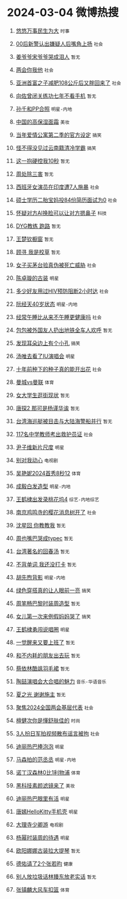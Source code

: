 # 2024-03-04 微博热搜 
1. [悠悠万事民生为大](https://m.weibo.cn/search?containerid=100103type%3D1%26t%3D10%26q%3D%23%E6%82%A0%E6%82%A0%E4%B8%87%E4%BA%8B%E6%B0%91%E7%94%9F%E4%B8%BA%E5%A4%A7%23&stream_entry_id=51&isnewpage=1&extparam=seat%3D1%26pos%3D0%26cate%3D10103%26stream_entry_id%3D51%26dgr%3D0%26q%3D%2523%25E6%2582%25A0%25E6%2582%25A0%25E4%25B8%2587%25E4%25BA%258B%25E6%25B0%2591%25E7%2594%259F%25E4%25B8%25BA%25E5%25A4%25A7%2523%26c_type%3D51%26filter_type%3Drealtimehot%26display_time%3D1709493235%26pre_seqid%3D1709493235882929812136) `时事` 

2. [00后新警认出嫌疑人后嘴角上扬](https://m.weibo.cn/search?containerid=100103type%3D1%26t%3D10%26q%3D%2300%E5%90%8E%E6%96%B0%E8%AD%A6%E8%AE%A4%E5%87%BA%E5%AB%8C%E7%96%91%E4%BA%BA%E5%90%8E%E5%98%B4%E8%A7%92%E4%B8%8A%E6%89%AC%23&stream_entry_id=31&isnewpage=1&extparam=seat%3D1%26flag%3D32768%26band_rank%3D1%26q%3D%252300%25E5%2590%258E%25E6%2596%25B0%25E8%25AD%25A6%25E8%25AE%25A4%25E5%2587%25BA%25E5%25AB%258C%25E7%2596%2591%25E4%25BA%25BA%25E5%2590%258E%25E5%2598%25B4%25E8%25A7%2592%25E4%25B8%258A%25E6%2589%25AC%2523%26c_type%3D31%26cate%3D5001%26stream_entry_id%3D31%26dgr%3D0%26pos%3D0%26lcate%3D5001%26filter_type%3Drealtimehot%26realpos%3D1%26display_time%3D1709493235%26pre_seqid%3D1709493235882929812136) `社会` 

3. [姜爷爷宋爷爷哭成泪人](https://m.weibo.cn/search?containerid=100103type%3D1%26t%3D10%26q%3D%23%E5%A7%9C%E7%88%B7%E7%88%B7%E5%AE%8B%E7%88%B7%E7%88%B7%E5%93%AD%E6%88%90%E6%B3%AA%E4%BA%BA%23&stream_entry_id=31&isnewpage=1&extparam=seat%3D1%26flag%3D2%26band_rank%3D2%26q%3D%2523%25E5%25A7%259C%25E7%2588%25B7%25E7%2588%25B7%25E5%25AE%258B%25E7%2588%25B7%25E7%2588%25B7%25E5%2593%25AD%25E6%2588%2590%25E6%25B3%25AA%25E4%25BA%25BA%2523%26c_type%3D31%26cate%3D5001%26stream_entry_id%3D31%26dgr%3D0%26pos%3D1%26lcate%3D5001%26filter_type%3Drealtimehot%26realpos%3D2%26display_time%3D1709493235%26pre_seqid%3D1709493235882929812136) `暂无` 

4. [两会你我他](https://m.weibo.cn/search?containerid=100103type%3D1%26t%3D10%26q%3D%23%E4%B8%A4%E4%BC%9A%E4%BD%A0%E6%88%91%E4%BB%96%23&stream_entry_id=31&isnewpage=1&extparam=seat%3D1%26flag%3D0%26band_rank%3D3%26q%3D%2523%25E4%25B8%25A4%25E4%25BC%259A%25E4%25BD%25A0%25E6%2588%2591%25E4%25BB%2596%2523%26c_type%3D31%26cate%3D5001%26stream_entry_id%3D31%26dgr%3D0%26pos%3D2%26lcate%3D5001%26filter_type%3Drealtimehot%26realpos%3D3%26display_time%3D1709493235%26pre_seqid%3D1709493235882929812136) `社会` 

5. [亚洲首富之子减肥108公斤后又胖回来了](https://m.weibo.cn/search?containerid=100103type%3D1%26t%3D10%26q%3D%23%E4%BA%9A%E6%B4%B2%E9%A6%96%E5%AF%8C%E4%B9%8B%E5%AD%90%E5%87%8F%E8%82%A5108%E5%85%AC%E6%96%A4%E5%90%8E%E5%8F%88%E8%83%96%E5%9B%9E%E6%9D%A5%E4%BA%86%23&stream_entry_id=31&isnewpage=1&extparam=seat%3D1%26flag%3D2%26band_rank%3D4%26q%3D%2523%25E4%25BA%259A%25E6%25B4%25B2%25E9%25A6%2596%25E5%25AF%258C%25E4%25B9%258B%25E5%25AD%2590%25E5%2587%258F%25E8%2582%25A5108%25E5%2585%25AC%25E6%2596%25A4%25E5%2590%258E%25E5%258F%2588%25E8%2583%2596%25E5%259B%259E%25E6%259D%25A5%25E4%25BA%2586%2523%26c_type%3D31%26cate%3D5001%26stream_entry_id%3D31%26dgr%3D0%26pos%3D3%26lcate%3D5001%26filter_type%3Drealtimehot%26realpos%3D4%26display_time%3D1709493235%26pre_seqid%3D1709493235882929812136) `社会` 

6. [向佐曾闭关练功七年不看手机](https://m.weibo.cn/search?containerid=100103type%3D1%26t%3D10%26q%3D%E5%90%91%E4%BD%90%E6%9B%BE%E9%97%AD%E5%85%B3%E7%BB%83%E5%8A%9F%E4%B8%83%E5%B9%B4%E4%B8%8D%E7%9C%8B%E6%89%8B%E6%9C%BA&stream_entry_id=31&isnewpage=1&extparam=seat%3D1%26flag%3D2%26band_rank%3D5%26q%3D%25E5%2590%2591%25E4%25BD%2590%25E6%259B%25BE%25E9%2597%25AD%25E5%2585%25B3%25E7%25BB%2583%25E5%258A%259F%25E4%25B8%2583%25E5%25B9%25B4%25E4%25B8%258D%25E7%259C%258B%25E6%2589%258B%25E6%259C%25BA%26c_type%3D31%26cate%3D5001%26stream_entry_id%3D31%26dgr%3D0%26pos%3D4%26lcate%3D5001%26filter_type%3Drealtimehot%26realpos%3D5%26display_time%3D1709493235%26pre_seqid%3D1709493235882929812136) `暂无` 

7. [孙千和PP合照](https://m.weibo.cn/search?containerid=100103type%3D1%26t%3D10%26q%3D%23%E5%AD%99%E5%8D%83%E5%92%8CPP%E5%90%88%E7%85%A7%23&stream_entry_id=31&isnewpage=1&extparam=seat%3D1%26flag%3D2%26band_rank%3D6%26q%3D%2523%25E5%25AD%2599%25E5%258D%2583%25E5%2592%258CPP%25E5%2590%2588%25E7%2585%25A7%2523%26c_type%3D31%26cate%3D5001%26stream_entry_id%3D31%26dgr%3D0%26pos%3D5%26lcate%3D5001%26filter_type%3Drealtimehot%26realpos%3D6%26display_time%3D1709493235%26pre_seqid%3D1709493235882929812136) `明星-内地` 

8. [中国的高保湿面霜](https://m.weibo.cn/search?containerid=100103type%3D1%26t%3D10%26q%3D%23%E4%B8%AD%E5%9B%BD%E7%9A%84%E9%AB%98%E4%BF%9D%E6%B9%BF%E9%9D%A2%E9%9C%9C%23&stream_entry_id=31&isnewpage=1&extparam=seat%3D1%26pos%3D6%26band_rank%3D7%26q%3D%2523%25E4%25B8%25AD%25E5%259B%25BD%25E7%259A%2584%25E9%25AB%2598%25E4%25BF%259D%25E6%25B9%25BF%25E9%259D%25A2%25E9%259C%259C%2523%26c_type%3D31%26dgr%3D0%26adid%3D225686%26cate%3D5001%26stream_entry_id%3D31%26topic_ad%3D1%26lcate%3D5001%26filter_type%3Drealtimehot%26is_ad_pos%3D1%26display_time%3D1709493235%26pre_seqid%3D1709493235882929812136) `美妆` 

9. [当年爱情公寓第二季的官方设定](https://m.weibo.cn/search?containerid=100103type%3D1%26t%3D10%26q%3D%23%E5%BD%93%E5%B9%B4%E7%88%B1%E6%83%85%E5%85%AC%E5%AF%93%E7%AC%AC%E4%BA%8C%E5%AD%A3%E7%9A%84%E5%AE%98%E6%96%B9%E8%AE%BE%E5%AE%9A%23&stream_entry_id=31&isnewpage=1&extparam=seat%3D1%26flag%3D2%26band_rank%3D7%26q%3D%2523%25E5%25BD%2593%25E5%25B9%25B4%25E7%2588%25B1%25E6%2583%2585%25E5%2585%25AC%25E5%25AF%2593%25E7%25AC%25AC%25E4%25BA%258C%25E5%25AD%25A3%25E7%259A%2584%25E5%25AE%2598%25E6%2596%25B9%25E8%25AE%25BE%25E5%25AE%259A%2523%26c_type%3D31%26cate%3D5001%26stream_entry_id%3D31%26dgr%3D0%26pos%3D7%26lcate%3D5001%26filter_type%3Drealtimehot%26realpos%3D7%26display_time%3D1709493235%26pre_seqid%3D1709493235882929812136) `搞笑` 

10. [怪不得没见过云南籍清冷学霸](https://m.weibo.cn/search?containerid=100103type%3D1%26t%3D10%26q%3D%23%E6%80%AA%E4%B8%8D%E5%BE%97%E6%B2%A1%E8%A7%81%E8%BF%87%E4%BA%91%E5%8D%97%E7%B1%8D%E6%B8%85%E5%86%B7%E5%AD%A6%E9%9C%B8%23&stream_entry_id=31&isnewpage=1&extparam=seat%3D1%26flag%3D2%26band_rank%3D8%26q%3D%2523%25E6%2580%25AA%25E4%25B8%258D%25E5%25BE%2597%25E6%25B2%25A1%25E8%25A7%2581%25E8%25BF%2587%25E4%25BA%2591%25E5%258D%2597%25E7%25B1%258D%25E6%25B8%2585%25E5%2586%25B7%25E5%25AD%25A6%25E9%259C%25B8%2523%26c_type%3D31%26cate%3D5001%26stream_entry_id%3D31%26dgr%3D0%26pos%3D8%26lcate%3D5001%26filter_type%3Drealtimehot%26realpos%3D8%26display_time%3D1709493235%26pre_seqid%3D1709493235882929812136) `搞笑` 

11. [这一抱硬控我10秒](https://m.weibo.cn/search?containerid=100103type%3D1%26t%3D10%26q%3D%E8%BF%99%E4%B8%80%E6%8A%B1%E7%A1%AC%E6%8E%A7%E6%88%9110%E7%A7%92&stream_entry_id=31&isnewpage=1&extparam=seat%3D1%26flag%3D2%26band_rank%3D9%26q%3D%25E8%25BF%2599%25E4%25B8%2580%25E6%258A%25B1%25E7%25A1%25AC%25E6%258E%25A7%25E6%2588%259110%25E7%25A7%2592%26c_type%3D31%26cate%3D5001%26stream_entry_id%3D31%26dgr%3D0%26pos%3D9%26lcate%3D5001%26filter_type%3Drealtimehot%26realpos%3D9%26display_time%3D1709493235%26pre_seqid%3D1709493235882929812136) `暂无` 

12. [周处除三害](https://m.weibo.cn/search?containerid=100103type%3D1%26t%3D10%26q%3D%E5%91%A8%E5%A4%84%E9%99%A4%E4%B8%89%E5%AE%B3&stream_entry_id=31&isnewpage=1&extparam=seat%3D1%26flag%3D16%26band_rank%3D10%26q%3D%25E5%2591%25A8%25E5%25A4%2584%25E9%2599%25A4%25E4%25B8%2589%25E5%25AE%25B3%26c_type%3D31%26cate%3D5001%26stream_entry_id%3D31%26dgr%3D0%26pos%3D10%26lcate%3D5001%26filter_type%3Drealtimehot%26realpos%3D10%26display_time%3D1709493235%26pre_seqid%3D1709493235882929812136) `暂无` 

13. [西班牙女演员在印度遭7人施暴](https://m.weibo.cn/search?containerid=100103type%3D1%26t%3D10%26q%3D%23%E8%A5%BF%E7%8F%AD%E7%89%99%E5%A5%B3%E6%BC%94%E5%91%98%E5%9C%A8%E5%8D%B0%E5%BA%A6%E9%81%AD7%E4%BA%BA%E6%96%BD%E6%9A%B4%23&stream_entry_id=31&isnewpage=1&extparam=seat%3D1%26flag%3D2%26band_rank%3D11%26q%3D%2523%25E8%25A5%25BF%25E7%258F%25AD%25E7%2589%2599%25E5%25A5%25B3%25E6%25BC%2594%25E5%2591%2598%25E5%259C%25A8%25E5%258D%25B0%25E5%25BA%25A6%25E9%2581%25AD7%25E4%25BA%25BA%25E6%2596%25BD%25E6%259A%25B4%2523%26c_type%3D31%26cate%3D5001%26stream_entry_id%3D31%26dgr%3D0%26pos%3D11%26lcate%3D5001%26filter_type%3Drealtimehot%26realpos%3D11%26display_time%3D1709493235%26pre_seqid%3D1709493235882929812136) `社会` 

14. [硕士学历二胎宝妈投84份简历面试为0](https://m.weibo.cn/search?containerid=100103type%3D1%26t%3D10%26q%3D%23%E7%A1%95%E5%A3%AB%E5%AD%A6%E5%8E%86%E4%BA%8C%E8%83%8E%E5%AE%9D%E5%A6%88%E6%8A%9584%E4%BB%BD%E7%AE%80%E5%8E%86%E9%9D%A2%E8%AF%95%E4%B8%BA0%23&stream_entry_id=31&isnewpage=1&extparam=seat%3D1%26flag%3D2%26band_rank%3D12%26q%3D%2523%25E7%25A1%2595%25E5%25A3%25AB%25E5%25AD%25A6%25E5%258E%2586%25E4%25BA%258C%25E8%2583%258E%25E5%25AE%259D%25E5%25A6%2588%25E6%258A%259584%25E4%25BB%25BD%25E7%25AE%2580%25E5%258E%2586%25E9%259D%25A2%25E8%25AF%2595%25E4%25B8%25BA0%2523%26c_type%3D31%26cate%3D5001%26stream_entry_id%3D31%26dgr%3D0%26pos%3D12%26lcate%3D5001%26filter_type%3Drealtimehot%26realpos%3D12%26display_time%3D1709493235%26pre_seqid%3D1709493235882929812136) `社会` 

15. [怀疑对方AI换脸可以让对方摁鼻子](https://m.weibo.cn/search?containerid=100103type%3D1%26t%3D10%26q%3D%23%E6%80%80%E7%96%91%E5%AF%B9%E6%96%B9AI%E6%8D%A2%E8%84%B8%E5%8F%AF%E4%BB%A5%E8%AE%A9%E5%AF%B9%E6%96%B9%E6%91%81%E9%BC%BB%E5%AD%90%23&stream_entry_id=31&isnewpage=1&extparam=seat%3D1%26flag%3D2%26band_rank%3D13%26q%3D%2523%25E6%2580%2580%25E7%2596%2591%25E5%25AF%25B9%25E6%2596%25B9AI%25E6%258D%25A2%25E8%2584%25B8%25E5%258F%25AF%25E4%25BB%25A5%25E8%25AE%25A9%25E5%25AF%25B9%25E6%2596%25B9%25E6%2591%2581%25E9%25BC%25BB%25E5%25AD%2590%2523%26c_type%3D31%26cate%3D5001%26stream_entry_id%3D31%26dgr%3D0%26pos%3D13%26lcate%3D5001%26filter_type%3Drealtimehot%26realpos%3D13%26display_time%3D1709493235%26pre_seqid%3D1709493235882929812136) `科技` 

16. [DYG教练 跑路](https://m.weibo.cn/search?containerid=100103type%3D1%26t%3D10%26q%3DDYG%E6%95%99%E7%BB%83+%E8%B7%91%E8%B7%AF&stream_entry_id=31&isnewpage=1&extparam=seat%3D1%26flag%3D0%26band_rank%3D14%26q%3DDYG%25E6%2595%2599%25E7%25BB%2583%2520%25E8%25B7%2591%25E8%25B7%25AF%26c_type%3D31%26cate%3D5001%26stream_entry_id%3D31%26dgr%3D0%26pos%3D14%26lcate%3D5001%26filter_type%3Drealtimehot%26realpos%3D14%26display_time%3D1709493235%26pre_seqid%3D1709493235882929812136) `暂无` 

17. [王楚钦橱窗](https://m.weibo.cn/search?containerid=100103type%3D1%26t%3D10%26q%3D%E7%8E%8B%E6%A5%9A%E9%92%A6%E6%A9%B1%E7%AA%97&stream_entry_id=31&isnewpage=1&extparam=seat%3D1%26flag%3D0%26band_rank%3D15%26q%3D%25E7%258E%258B%25E6%25A5%259A%25E9%2592%25A6%25E6%25A9%25B1%25E7%25AA%2597%26c_type%3D31%26cate%3D5001%26stream_entry_id%3D31%26dgr%3D0%26pos%3D15%26lcate%3D5001%26filter_type%3Drealtimehot%26realpos%3D15%26display_time%3D1709493235%26pre_seqid%3D1709493235882929812136) `暂无` 

18. [顾寻 我是校草](https://m.weibo.cn/search?containerid=100103type%3D1%26t%3D10%26q%3D%E9%A1%BE%E5%AF%BB+%E6%88%91%E6%98%AF%E6%A0%A1%E8%8D%89&stream_entry_id=31&isnewpage=1&extparam=seat%3D1%26flag%3D2%26band_rank%3D16%26q%3D%25E9%25A1%25BE%25E5%25AF%25BB%2520%25E6%2588%2591%25E6%2598%25AF%25E6%25A0%25A1%25E8%258D%2589%26c_type%3D31%26cate%3D5001%26stream_entry_id%3D31%26dgr%3D0%26pos%3D16%26lcate%3D5001%26filter_type%3Drealtimehot%26realpos%3D16%26display_time%3D1709493235%26pre_seqid%3D1709493235882929812136) `暂无` 

19. [女子买茅台验真伪被死亡威胁](https://m.weibo.cn/search?containerid=100103type%3D1%26t%3D10%26q%3D%23%E5%A5%B3%E5%AD%90%E4%B9%B0%E8%8C%85%E5%8F%B0%E9%AA%8C%E7%9C%9F%E4%BC%AA%E8%A2%AB%E6%AD%BB%E4%BA%A1%E5%A8%81%E8%83%81%23&stream_entry_id=31&isnewpage=1&extparam=seat%3D1%26flag%3D0%26band_rank%3D17%26q%3D%2523%25E5%25A5%25B3%25E5%25AD%2590%25E4%25B9%25B0%25E8%258C%2585%25E5%258F%25B0%25E9%25AA%258C%25E7%259C%259F%25E4%25BC%25AA%25E8%25A2%25AB%25E6%25AD%25BB%25E4%25BA%25A1%25E5%25A8%2581%25E8%2583%2581%2523%26c_type%3D31%26cate%3D5001%26stream_entry_id%3D31%26dgr%3D0%26pos%3D17%26lcate%3D5001%26filter_type%3Drealtimehot%26realpos%3D17%26display_time%3D1709493235%26pre_seqid%3D1709493235882929812136) `社会` 

20. [陈卓璇的古装](https://m.weibo.cn/search?containerid=100103type%3D1%26t%3D10%26q%3D%23%E9%99%88%E5%8D%93%E7%92%87%E7%9A%84%E5%8F%A4%E8%A3%85%23&stream_entry_id=31&isnewpage=1&extparam=seat%3D1%26flag%3D1%26band_rank%3D18%26q%3D%2523%25E9%2599%2588%25E5%258D%2593%25E7%2592%2587%25E7%259A%2584%25E5%258F%25A4%25E8%25A3%2585%2523%26c_type%3D31%26cate%3D5001%26stream_entry_id%3D31%26dgr%3D0%26pos%3D18%26lcate%3D5001%26filter_type%3Drealtimehot%26realpos%3D18%26display_time%3D1709493235%26pre_seqid%3D1709493235882929812136) `明星` 

21. [多少好友用过HIV预防阻断2小时达](https://m.weibo.cn/search?containerid=100103type%3D1%26t%3D10%26q%3D%23%E5%A4%9A%E5%B0%91%E5%A5%BD%E5%8F%8B%E7%94%A8%E8%BF%87HIV%E9%A2%84%E9%98%B2%E9%98%BB%E6%96%AD2%E5%B0%8F%E6%97%B6%E8%BE%BE%23&stream_entry_id=31&isnewpage=1&extparam=seat%3D1%26flag%3D0%26band_rank%3D19%26q%3D%2523%25E5%25A4%259A%25E5%25B0%2591%25E5%25A5%25BD%25E5%258F%258B%25E7%2594%25A8%25E8%25BF%2587HIV%25E9%25A2%2584%25E9%2598%25B2%25E9%2598%25BB%25E6%2596%25AD2%25E5%25B0%258F%25E6%2597%25B6%25E8%25BE%25BE%2523%26c_type%3D31%26cate%3D5001%26stream_entry_id%3D31%26dgr%3D0%26pos%3D19%26lcate%3D5001%26filter_type%3Drealtimehot%26realpos%3D19%26display_time%3D1709493235%26pre_seqid%3D1709493235882929812136) `社会` 

22. [阮经天40岁状态](https://m.weibo.cn/search?containerid=100103type%3D1%26t%3D10%26q%3D%23%E9%98%AE%E7%BB%8F%E5%A4%A940%E5%B2%81%E7%8A%B6%E6%80%81%23&stream_entry_id=31&isnewpage=1&extparam=seat%3D1%26flag%3D0%26band_rank%3D20%26q%3D%2523%25E9%2598%25AE%25E7%25BB%258F%25E5%25A4%25A940%25E5%25B2%2581%25E7%258A%25B6%25E6%2580%2581%2523%26c_type%3D31%26cate%3D5001%26stream_entry_id%3D31%26dgr%3D0%26pos%3D20%26lcate%3D5001%26filter_type%3Drealtimehot%26realpos%3D20%26display_time%3D1709493235%26pre_seqid%3D1709493235882929812136) `明星-内地` 

23. [经常午睡比从来不午睡更健康吗](https://m.weibo.cn/search?containerid=100103type%3D1%26t%3D10%26q%3D%23%E7%BB%8F%E5%B8%B8%E5%8D%88%E7%9D%A1%E6%AF%94%E4%BB%8E%E6%9D%A5%E4%B8%8D%E5%8D%88%E7%9D%A1%E6%9B%B4%E5%81%A5%E5%BA%B7%E5%90%97%23&stream_entry_id=31&isnewpage=1&extparam=seat%3D1%26flag%3D0%26band_rank%3D21%26q%3D%2523%25E7%25BB%258F%25E5%25B8%25B8%25E5%258D%2588%25E7%259D%25A1%25E6%25AF%2594%25E4%25BB%258E%25E6%259D%25A5%25E4%25B8%258D%25E5%258D%2588%25E7%259D%25A1%25E6%259B%25B4%25E5%2581%25A5%25E5%25BA%25B7%25E5%2590%2597%2523%26c_type%3D31%26cate%3D5001%26stream_entry_id%3D31%26dgr%3D0%26pos%3D21%26lcate%3D5001%26filter_type%3Drealtimehot%26realpos%3D21%26display_time%3D1709493235%26pre_seqid%3D1709493235882929812136) `社会` 

24. [包包被外国友人扔出地铁全车人欢呼](https://m.weibo.cn/search?containerid=100103type%3D1%26t%3D10%26q%3D%E5%8C%85%E5%8C%85%E8%A2%AB%E5%A4%96%E5%9B%BD%E5%8F%8B%E4%BA%BA%E6%89%94%E5%87%BA%E5%9C%B0%E9%93%81%E5%85%A8%E8%BD%A6%E4%BA%BA%E6%AC%A2%E5%91%BC&stream_entry_id=31&isnewpage=1&extparam=seat%3D1%26flag%3D0%26band_rank%3D22%26q%3D%25E5%258C%2585%25E5%258C%2585%25E8%25A2%25AB%25E5%25A4%2596%25E5%259B%25BD%25E5%258F%258B%25E4%25BA%25BA%25E6%2589%2594%25E5%2587%25BA%25E5%259C%25B0%25E9%2593%2581%25E5%2585%25A8%25E8%25BD%25A6%25E4%25BA%25BA%25E6%25AC%25A2%25E5%2591%25BC%26c_type%3D31%26cate%3D5001%26stream_entry_id%3D31%26dgr%3D0%26pos%3D22%26lcate%3D5001%26filter_type%3Drealtimehot%26realpos%3D22%26display_time%3D1709493235%26pre_seqid%3D1709493235882929812136) `暂无` 

25. [发现耳朵边上有个小孔](https://m.weibo.cn/search?containerid=100103type%3D1%26t%3D10%26q%3D%23%E5%8F%91%E7%8E%B0%E8%80%B3%E6%9C%B5%E8%BE%B9%E4%B8%8A%E6%9C%89%E4%B8%AA%E5%B0%8F%E5%AD%94%23&stream_entry_id=31&isnewpage=1&extparam=seat%3D1%26flag%3D0%26band_rank%3D23%26q%3D%2523%25E5%258F%2591%25E7%258E%25B0%25E8%2580%25B3%25E6%259C%25B5%25E8%25BE%25B9%25E4%25B8%258A%25E6%259C%2589%25E4%25B8%25AA%25E5%25B0%258F%25E5%25AD%2594%2523%26c_type%3D31%26cate%3D5001%26stream_entry_id%3D31%26dgr%3D0%26pos%3D23%26lcate%3D5001%26filter_type%3Drealtimehot%26realpos%3D23%26display_time%3D1709493235%26pre_seqid%3D1709493235882929812136) `搞笑` 

26. [汤唯去看了IU演唱会](https://m.weibo.cn/search?containerid=100103type%3D1%26t%3D10%26q%3D%23%E6%B1%A4%E5%94%AF%E5%8E%BB%E7%9C%8B%E4%BA%86IU%E6%BC%94%E5%94%B1%E4%BC%9A%23&stream_entry_id=31&isnewpage=1&extparam=seat%3D1%26flag%3D0%26band_rank%3D24%26q%3D%2523%25E6%25B1%25A4%25E5%2594%25AF%25E5%258E%25BB%25E7%259C%258B%25E4%25BA%2586IU%25E6%25BC%2594%25E5%2594%25B1%25E4%25BC%259A%2523%26c_type%3D31%26cate%3D5001%26stream_entry_id%3D31%26dgr%3D0%26pos%3D24%26lcate%3D5001%26filter_type%3Drealtimehot%26realpos%3D24%26display_time%3D1709493235%26pre_seqid%3D1709493235882929812136) `明星` 

27. [十年前种下的种子真的能开出花](https://m.weibo.cn/search?containerid=100103type%3D1%26t%3D10%26q%3D%23%E5%8D%81%E5%B9%B4%E5%89%8D%E7%A7%8D%E4%B8%8B%E7%9A%84%E7%A7%8D%E5%AD%90%E7%9C%9F%E7%9A%84%E8%83%BD%E5%BC%80%E5%87%BA%E8%8A%B1%23&stream_entry_id=31&isnewpage=1&extparam=seat%3D1%26flag%3D32768%26band_rank%3D25%26q%3D%2523%25E5%258D%2581%25E5%25B9%25B4%25E5%2589%258D%25E7%25A7%258D%25E4%25B8%258B%25E7%259A%2584%25E7%25A7%258D%25E5%25AD%2590%25E7%259C%259F%25E7%259A%2584%25E8%2583%25BD%25E5%25BC%2580%25E5%2587%25BA%25E8%258A%25B1%2523%26c_type%3D31%26cate%3D5001%26stream_entry_id%3D31%26dgr%3D0%26pos%3D25%26lcate%3D5001%26filter_type%3Drealtimehot%26realpos%3D25%26display_time%3D1709493235%26pre_seqid%3D1709493235882929812136) `社会` 

28. [曼城vs曼联](https://m.weibo.cn/search?containerid=100103type%3D1%26t%3D10%26q%3D%23%E6%9B%BC%E5%9F%8Evs%E6%9B%BC%E8%81%94%23&stream_entry_id=31&isnewpage=1&extparam=seat%3D1%26flag%3D0%26band_rank%3D26%26q%3D%2523%25E6%259B%25BC%25E5%259F%258Evs%25E6%259B%25BC%25E8%2581%2594%2523%26c_type%3D31%26cate%3D5001%26stream_entry_id%3D31%26dgr%3D0%26pos%3D26%26lcate%3D5001%26filter_type%3Drealtimehot%26realpos%3D26%26display_time%3D1709493235%26pre_seqid%3D1709493235882929812136) `体育` 

29. [女大学生逛街现状](https://m.weibo.cn/search?containerid=100103type%3D1%26t%3D10%26q%3D%E5%A5%B3%E5%A4%A7%E5%AD%A6%E7%94%9F%E9%80%9B%E8%A1%97%E7%8E%B0%E7%8A%B6&stream_entry_id=31&isnewpage=1&extparam=seat%3D1%26flag%3D1%26band_rank%3D27%26q%3D%25E5%25A5%25B3%25E5%25A4%25A7%25E5%25AD%25A6%25E7%2594%259F%25E9%2580%259B%25E8%25A1%2597%25E7%258E%25B0%25E7%258A%25B6%26c_type%3D31%26cate%3D5001%26stream_entry_id%3D31%26dgr%3D0%26pos%3D27%26lcate%3D5001%26filter_type%3Drealtimehot%26realpos%3D27%26display_time%3D1709493235%26pre_seqid%3D1709493235882929812136) `暂无` 

30. [唐探2 那可是杨谨华诶](https://m.weibo.cn/search?containerid=100103type%3D1%26t%3D10%26q%3D%E5%94%90%E6%8E%A22+%E9%82%A3%E5%8F%AF%E6%98%AF%E6%9D%A8%E8%B0%A8%E5%8D%8E%E8%AF%B6&stream_entry_id=31&isnewpage=1&extparam=seat%3D1%26flag%3D0%26band_rank%3D28%26q%3D%25E5%2594%2590%25E6%258E%25A22%2520%25E9%2582%25A3%25E5%258F%25AF%25E6%2598%25AF%25E6%259D%25A8%25E8%25B0%25A8%25E5%258D%258E%25E8%25AF%25B6%26c_type%3D31%26cate%3D5001%26stream_entry_id%3D31%26dgr%3D0%26pos%3D28%26lcate%3D5001%26filter_type%3Drealtimehot%26realpos%3D28%26display_time%3D1709493235%26pre_seqid%3D1709493235882929812136) `暂无` 

31. [台湾海巡艇被目击与大陆海警船并行](https://m.weibo.cn/search?containerid=100103type%3D1%26t%3D10%26q%3D%23%E5%8F%B0%E6%B9%BE%E6%B5%B7%E5%B7%A1%E8%89%87%E8%A2%AB%E7%9B%AE%E5%87%BB%E4%B8%8E%E5%A4%A7%E9%99%86%E6%B5%B7%E8%AD%A6%E8%88%B9%E5%B9%B6%E8%A1%8C%23&stream_entry_id=31&isnewpage=1&extparam=seat%3D1%26flag%3D0%26band_rank%3D29%26q%3D%2523%25E5%258F%25B0%25E6%25B9%25BE%25E6%25B5%25B7%25E5%25B7%25A1%25E8%2589%2587%25E8%25A2%25AB%25E7%259B%25AE%25E5%2587%25BB%25E4%25B8%258E%25E5%25A4%25A7%25E9%2599%2586%25E6%25B5%25B7%25E8%25AD%25A6%25E8%2588%25B9%25E5%25B9%25B6%25E8%25A1%258C%2523%26c_type%3D31%26cate%3D5001%26stream_entry_id%3D31%26dgr%3D0%26pos%3D29%26lcate%3D5001%26filter_type%3Drealtimehot%26realpos%3D29%26display_time%3D1709493235%26pre_seqid%3D1709493235882929812136) `暂无` 

32. [117名中学教师考出救护员证](https://m.weibo.cn/search?containerid=100103type%3D1%26t%3D10%26q%3D%23117%E5%90%8D%E4%B8%AD%E5%AD%A6%E6%95%99%E5%B8%88%E8%80%83%E5%87%BA%E6%95%91%E6%8A%A4%E5%91%98%E8%AF%81%23&stream_entry_id=31&isnewpage=1&extparam=seat%3D1%26flag%3D0%26band_rank%3D30%26q%3D%2523117%25E5%2590%258D%25E4%25B8%25AD%25E5%25AD%25A6%25E6%2595%2599%25E5%25B8%2588%25E8%2580%2583%25E5%2587%25BA%25E6%2595%2591%25E6%258A%25A4%25E5%2591%2598%25E8%25AF%2581%2523%26c_type%3D31%26cate%3D5001%26stream_entry_id%3D31%26dgr%3D0%26pos%3D30%26lcate%3D5001%26filter_type%3Drealtimehot%26realpos%3D30%26display_time%3D1709493235%26pre_seqid%3D1709493235882929812136) `社会` 

33. [尹子维新片尺度](https://m.weibo.cn/search?containerid=100103type%3D1%26t%3D10%26q%3D%23%E5%B0%B9%E5%AD%90%E7%BB%B4%E6%96%B0%E7%89%87%E5%B0%BA%E5%BA%A6%23&stream_entry_id=31&isnewpage=1&extparam=seat%3D1%26flag%3D0%26band_rank%3D31%26q%3D%2523%25E5%25B0%25B9%25E5%25AD%2590%25E7%25BB%25B4%25E6%2596%25B0%25E7%2589%2587%25E5%25B0%25BA%25E5%25BA%25A6%2523%26c_type%3D31%26cate%3D5001%26stream_entry_id%3D31%26dgr%3D0%26pos%3D31%26lcate%3D5001%26filter_type%3Drealtimehot%26realpos%3D31%26display_time%3D1709493235%26pre_seqid%3D1709493235882929812136) `明星` 

34. [别对我动心](https://m.weibo.cn/search?containerid=100103type%3D1%26t%3D10%26q%3D%E5%88%AB%E5%AF%B9%E6%88%91%E5%8A%A8%E5%BF%83&stream_entry_id=31&isnewpage=1&extparam=seat%3D1%26flag%3D1%26band_rank%3D32%26q%3D%25E5%2588%25AB%25E5%25AF%25B9%25E6%2588%2591%25E5%258A%25A8%25E5%25BF%2583%26c_type%3D31%26cate%3D5001%26stream_entry_id%3D31%26dgr%3D0%26pos%3D32%26lcate%3D5001%26filter_type%3Drealtimehot%26realpos%3D32%26display_time%3D1709493235%26pre_seqid%3D1709493235882929812136) `电视剧` 

35. [吴艳妮2024首秀8秒12](https://m.weibo.cn/search?containerid=100103type%3D1%26t%3D10%26q%3D%23%E5%90%B4%E8%89%B3%E5%A6%AE2024%E9%A6%96%E7%A7%808%E7%A7%9212%23&stream_entry_id=31&isnewpage=1&extparam=seat%3D1%26flag%3D0%26band_rank%3D33%26q%3D%2523%25E5%2590%25B4%25E8%2589%25B3%25E5%25A6%25AE2024%25E9%25A6%2596%25E7%25A7%25808%25E7%25A7%259212%2523%26c_type%3D31%26cate%3D5001%26stream_entry_id%3D31%26dgr%3D0%26pos%3D33%26lcate%3D5001%26filter_type%3Drealtimehot%26realpos%3D33%26display_time%3D1709493235%26pre_seqid%3D1709493235882929812136) `体育` 

36. [成毅白发造型](https://m.weibo.cn/search?containerid=100103type%3D1%26t%3D10%26q%3D%E6%88%90%E6%AF%85%E7%99%BD%E5%8F%91%E9%80%A0%E5%9E%8B&stream_entry_id=31&isnewpage=1&extparam=seat%3D1%26flag%3D0%26band_rank%3D34%26q%3D%25E6%2588%2590%25E6%25AF%2585%25E7%2599%25BD%25E5%258F%2591%25E9%2580%25A0%25E5%259E%258B%26c_type%3D31%26cate%3D5001%26stream_entry_id%3D31%26dgr%3D0%26pos%3D34%26lcate%3D5001%26filter_type%3Drealtimehot%26realpos%3D34%26display_time%3D1709493235%26pre_seqid%3D1709493235882929812136) `明星-内地` 

37. [王鹤棣出发录桃花坞4](https://m.weibo.cn/search?containerid=100103type%3D1%26t%3D10%26q%3D%23%E7%8E%8B%E9%B9%A4%E6%A3%A3%E5%87%BA%E5%8F%91%E5%BD%95%E6%A1%83%E8%8A%B1%E5%9D%9E4%23&stream_entry_id=31&isnewpage=1&extparam=seat%3D1%26flag%3D0%26band_rank%3D35%26q%3D%2523%25E7%258E%258B%25E9%25B9%25A4%25E6%25A3%25A3%25E5%2587%25BA%25E5%258F%2591%25E5%25BD%2595%25E6%25A1%2583%25E8%258A%25B1%25E5%259D%259E4%2523%26c_type%3D31%26cate%3D5001%26stream_entry_id%3D31%26dgr%3D0%26pos%3D35%26lcate%3D5001%26filter_type%3Drealtimehot%26realpos%3D35%26display_time%3D1709493235%26pre_seqid%3D1709493235882929812136) `综艺-内地综艺` 

38. [南京鸡鸣寺的樱花消息树开了](https://m.weibo.cn/search?containerid=100103type%3D1%26t%3D10%26q%3D%23%E5%8D%97%E4%BA%AC%E9%B8%A1%E9%B8%A3%E5%AF%BA%E7%9A%84%E6%A8%B1%E8%8A%B1%E6%B6%88%E6%81%AF%E6%A0%91%E5%BC%80%E4%BA%86%23&stream_entry_id=31&isnewpage=1&extparam=seat%3D1%26flag%3D0%26band_rank%3D36%26q%3D%2523%25E5%258D%2597%25E4%25BA%25AC%25E9%25B8%25A1%25E9%25B8%25A3%25E5%25AF%25BA%25E7%259A%2584%25E6%25A8%25B1%25E8%258A%25B1%25E6%25B6%2588%25E6%2581%25AF%25E6%25A0%2591%25E5%25BC%2580%25E4%25BA%2586%2523%26c_type%3D31%26cate%3D5001%26stream_entry_id%3D31%26dgr%3D0%26pos%3D36%26lcate%3D5001%26filter_type%3Drealtimehot%26realpos%3D36%26display_time%3D1709493235%26pre_seqid%3D1709493235882929812136) `社会` 

39. [沈星回 你教教我](https://m.weibo.cn/search?containerid=100103type%3D1%26t%3D10%26q%3D%E6%B2%88%E6%98%9F%E5%9B%9E+%E4%BD%A0%E6%95%99%E6%95%99%E6%88%91&stream_entry_id=31&isnewpage=1&extparam=seat%3D1%26flag%3D1%26band_rank%3D37%26q%3D%25E6%25B2%2588%25E6%2598%259F%25E5%259B%259E%2520%25E4%25BD%25A0%25E6%2595%2599%25E6%2595%2599%25E6%2588%2591%26c_type%3D31%26cate%3D5001%26stream_entry_id%3D31%26dgr%3D0%26pos%3D37%26lcate%3D5001%26filter_type%3Drealtimehot%26realpos%3D37%26display_time%3D1709493235%26pre_seqid%3D1709493235882929812136) `暂无` 

40. [周也嘴巴哭成typec](https://m.weibo.cn/search?containerid=100103type%3D1%26t%3D10%26q%3D%E5%91%A8%E4%B9%9F%E5%98%B4%E5%B7%B4%E5%93%AD%E6%88%90typec&stream_entry_id=31&isnewpage=1&extparam=seat%3D1%26flag%3D0%26band_rank%3D38%26q%3D%25E5%2591%25A8%25E4%25B9%259F%25E5%2598%25B4%25E5%25B7%25B4%25E5%2593%25AD%25E6%2588%2590typec%26c_type%3D31%26cate%3D5001%26stream_entry_id%3D31%26dgr%3D0%26pos%3D38%26lcate%3D5001%26filter_type%3Drealtimehot%26realpos%3D38%26display_time%3D1709493235%26pre_seqid%3D1709493235882929812136) `暂无` 

41. [台湾著名的回春汤](https://m.weibo.cn/search?containerid=100103type%3D1%26t%3D10%26q%3D%E5%8F%B0%E6%B9%BE%E8%91%97%E5%90%8D%E7%9A%84%E5%9B%9E%E6%98%A5%E6%B1%A4&stream_entry_id=31&isnewpage=1&extparam=seat%3D1%26flag%3D0%26band_rank%3D39%26q%3D%25E5%258F%25B0%25E6%25B9%25BE%25E8%2591%2597%25E5%2590%258D%25E7%259A%2584%25E5%259B%259E%25E6%2598%25A5%25E6%25B1%25A4%26c_type%3D31%26cate%3D5001%26stream_entry_id%3D31%26dgr%3D0%26pos%3D39%26lcate%3D5001%26filter_type%3Drealtimehot%26realpos%3D39%26display_time%3D1709493235%26pre_seqid%3D1709493235882929812136) `暂无` 

42. [不背单词 我还没打卡](https://m.weibo.cn/search?containerid=100103type%3D1%26t%3D10%26q%3D%E4%B8%8D%E8%83%8C%E5%8D%95%E8%AF%8D+%E6%88%91%E8%BF%98%E6%B2%A1%E6%89%93%E5%8D%A1&stream_entry_id=31&isnewpage=1&extparam=seat%3D1%26flag%3D0%26band_rank%3D40%26q%3D%25E4%25B8%258D%25E8%2583%258C%25E5%258D%2595%25E8%25AF%258D%2520%25E6%2588%2591%25E8%25BF%2598%25E6%25B2%25A1%25E6%2589%2593%25E5%258D%25A1%26c_type%3D31%26cate%3D5001%26stream_entry_id%3D31%26dgr%3D0%26pos%3D40%26lcate%3D5001%26filter_type%3Drealtimehot%26realpos%3D40%26display_time%3D1709493235%26pre_seqid%3D1709493235882929812136) `暂无` 

43. [胡先煦背影](https://m.weibo.cn/search?containerid=100103type%3D1%26t%3D10%26q%3D%E8%83%A1%E5%85%88%E7%85%A6%E8%83%8C%E5%BD%B1&stream_entry_id=31&isnewpage=1&extparam=seat%3D1%26flag%3D0%26band_rank%3D41%26q%3D%25E8%2583%25A1%25E5%2585%2588%25E7%2585%25A6%25E8%2583%258C%25E5%25BD%25B1%26c_type%3D31%26cate%3D5001%26stream_entry_id%3D31%26dgr%3D0%26pos%3D41%26lcate%3D5001%26filter_type%3Drealtimehot%26realpos%3D41%26display_time%3D1709493235%26pre_seqid%3D1709493235882929812136) `明星-内地` 

44. [绿色穿搭真的让人眼前一亮](https://m.weibo.cn/search?containerid=100103type%3D1%26t%3D10%26q%3D%23%E7%BB%BF%E8%89%B2%E7%A9%BF%E6%90%AD%E7%9C%9F%E7%9A%84%E8%AE%A9%E4%BA%BA%E7%9C%BC%E5%89%8D%E4%B8%80%E4%BA%AE%23&stream_entry_id=31&isnewpage=1&extparam=seat%3D1%26flag%3D0%26band_rank%3D42%26q%3D%2523%25E7%25BB%25BF%25E8%2589%25B2%25E7%25A9%25BF%25E6%2590%25AD%25E7%259C%259F%25E7%259A%2584%25E8%25AE%25A9%25E4%25BA%25BA%25E7%259C%25BC%25E5%2589%258D%25E4%25B8%2580%25E4%25BA%25AE%2523%26c_type%3D31%26cate%3D5001%26stream_entry_id%3D31%26dgr%3D0%26pos%3D42%26lcate%3D5001%26filter_type%3Drealtimehot%26realpos%3D42%26display_time%3D1709493235%26pre_seqid%3D1709493235882929812136) `搞笑` 

45. [周笔畅巴黎时装周造型](https://m.weibo.cn/search?containerid=100103type%3D1%26t%3D10%26q%3D%E5%91%A8%E7%AC%94%E7%95%85%E5%B7%B4%E9%BB%8E%E6%97%B6%E8%A3%85%E5%91%A8%E9%80%A0%E5%9E%8B&stream_entry_id=31&isnewpage=1&extparam=seat%3D1%26flag%3D1%26band_rank%3D43%26q%3D%25E5%2591%25A8%25E7%25AC%2594%25E7%2595%2585%25E5%25B7%25B4%25E9%25BB%258E%25E6%2597%25B6%25E8%25A3%2585%25E5%2591%25A8%25E9%2580%25A0%25E5%259E%258B%26c_type%3D31%26cate%3D5001%26stream_entry_id%3D31%26dgr%3D0%26pos%3D43%26lcate%3D5001%26filter_type%3Drealtimehot%26realpos%3D43%26display_time%3D1709493235%26pre_seqid%3D1709493235882929812136) `暂无` 

46. [女儿第一次来例假妈妈哭了](https://m.weibo.cn/search?containerid=100103type%3D1%26t%3D10%26q%3D%23%E5%A5%B3%E5%84%BF%E7%AC%AC%E4%B8%80%E6%AC%A1%E6%9D%A5%E4%BE%8B%E5%81%87%E5%A6%88%E5%A6%88%E5%93%AD%E4%BA%86%23&stream_entry_id=31&isnewpage=1&extparam=seat%3D1%26flag%3D0%26band_rank%3D44%26q%3D%2523%25E5%25A5%25B3%25E5%2584%25BF%25E7%25AC%25AC%25E4%25B8%2580%25E6%25AC%25A1%25E6%259D%25A5%25E4%25BE%258B%25E5%2581%2587%25E5%25A6%2588%25E5%25A6%2588%25E5%2593%25AD%25E4%25BA%2586%2523%26c_type%3D31%26cate%3D5001%26stream_entry_id%3D31%26dgr%3D0%26pos%3D44%26lcate%3D5001%26filter_type%3Drealtimehot%26realpos%3D44%26display_time%3D1709493235%26pre_seqid%3D1709493235882929812136) `搞笑` 

47. [王鹤棣勇闯说唱圈](https://m.weibo.cn/search?containerid=100103type%3D1%26t%3D10%26q%3D%23%E7%8E%8B%E9%B9%A4%E6%A3%A3%E5%8B%87%E9%97%AF%E8%AF%B4%E5%94%B1%E5%9C%88%23&stream_entry_id=31&isnewpage=1&extparam=seat%3D1%26flag%3D0%26band_rank%3D45%26q%3D%2523%25E7%258E%258B%25E9%25B9%25A4%25E6%25A3%25A3%25E5%258B%2587%25E9%2597%25AF%25E8%25AF%25B4%25E5%2594%25B1%25E5%259C%2588%2523%26c_type%3D31%26cate%3D5001%26stream_entry_id%3D31%26dgr%3D0%26pos%3D45%26lcate%3D5001%26filter_type%3Drealtimehot%26realpos%3D45%26display_time%3D1709493235%26pre_seqid%3D1709493235882929812136) `明星` 

48. [一觉醒来又要上班了](https://m.weibo.cn/search?containerid=100103type%3D1%26t%3D10%26q%3D%E4%B8%80%E8%A7%89%E9%86%92%E6%9D%A5%E5%8F%88%E8%A6%81%E4%B8%8A%E7%8F%AD%E4%BA%86&stream_entry_id=31&isnewpage=1&extparam=seat%3D1%26flag%3D0%26band_rank%3D46%26q%3D%25E4%25B8%2580%25E8%25A7%2589%25E9%2586%2592%25E6%259D%25A5%25E5%258F%2588%25E8%25A6%2581%25E4%25B8%258A%25E7%258F%25AD%25E4%25BA%2586%26c_type%3D31%26cate%3D5001%26stream_entry_id%3D31%26dgr%3D0%26pos%3D46%26lcate%3D5001%26filter_type%3Drealtimehot%26realpos%3D46%26display_time%3D1709493235%26pre_seqid%3D1709493235882929812136) `暂无` 

49. [和不内耗的朋友出去玩](https://m.weibo.cn/search?containerid=100103type%3D1%26t%3D10%26q%3D%E5%92%8C%E4%B8%8D%E5%86%85%E8%80%97%E7%9A%84%E6%9C%8B%E5%8F%8B%E5%87%BA%E5%8E%BB%E7%8E%A9&stream_entry_id=31&isnewpage=1&extparam=seat%3D1%26flag%3D0%26band_rank%3D47%26q%3D%25E5%2592%258C%25E4%25B8%258D%25E5%2586%2585%25E8%2580%2597%25E7%259A%2584%25E6%259C%258B%25E5%258F%258B%25E5%2587%25BA%25E5%258E%25BB%25E7%258E%25A9%26c_type%3D31%26cate%3D5001%26stream_entry_id%3D31%26dgr%3D0%26pos%3D47%26lcate%3D5001%26filter_type%3Drealtimehot%26realpos%3D47%26display_time%3D1709493235%26pre_seqid%3D1709493235882929812136) `暂无` 

50. [蔡依林酷飒羽毛裙](https://m.weibo.cn/search?containerid=100103type%3D1%26t%3D10%26q%3D%23%E8%94%A1%E4%BE%9D%E6%9E%97%E9%85%B7%E9%A3%92%E7%BE%BD%E6%AF%9B%E8%A3%99%23&stream_entry_id=31&isnewpage=1&extparam=seat%3D1%26flag%3D0%26band_rank%3D48%26q%3D%2523%25E8%2594%25A1%25E4%25BE%259D%25E6%259E%2597%25E9%2585%25B7%25E9%25A3%2592%25E7%25BE%25BD%25E6%25AF%259B%25E8%25A3%2599%2523%26c_type%3D31%26cate%3D5001%26stream_entry_id%3D31%26dgr%3D0%26pos%3D48%26lcate%3D5001%26filter_type%3Drealtimehot%26realpos%3D48%26display_time%3D1709493235%26pre_seqid%3D1709493235882929812136) `暂无` 

51. [陶喆演唱会大合唱的魅力](https://m.weibo.cn/search?containerid=100103type%3D1%26t%3D10%26q%3D%23%E9%99%B6%E5%96%86%E6%BC%94%E5%94%B1%E4%BC%9A%E5%A4%A7%E5%90%88%E5%94%B1%E7%9A%84%E9%AD%85%E5%8A%9B%23&stream_entry_id=31&isnewpage=1&extparam=seat%3D1%26flag%3D0%26band_rank%3D49%26q%3D%2523%25E9%2599%25B6%25E5%2596%2586%25E6%25BC%2594%25E5%2594%25B1%25E4%25BC%259A%25E5%25A4%25A7%25E5%2590%2588%25E5%2594%25B1%25E7%259A%2584%25E9%25AD%2585%25E5%258A%259B%2523%26c_type%3D31%26cate%3D5001%26stream_entry_id%3D31%26dgr%3D0%26pos%3D49%26lcate%3D5001%26filter_type%3Drealtimehot%26realpos%3D49%26display_time%3D1709493235%26pre_seqid%3D1709493235882929812136) `音乐-华语音乐` 

52. [夏之光 谢谢施主](https://m.weibo.cn/search?containerid=100103type%3D1%26t%3D10%26q%3D%E5%A4%8F%E4%B9%8B%E5%85%89+%E8%B0%A2%E8%B0%A2%E6%96%BD%E4%B8%BB&stream_entry_id=31&isnewpage=1&extparam=seat%3D1%26flag%3D0%26band_rank%3D50%26q%3D%25E5%25A4%258F%25E4%25B9%258B%25E5%2585%2589%2520%25E8%25B0%25A2%25E8%25B0%25A2%25E6%2596%25BD%25E4%25B8%25BB%26c_type%3D31%26cate%3D5001%26stream_entry_id%3D31%26dgr%3D0%26pos%3D50%26lcate%3D5001%26filter_type%3Drealtimehot%26realpos%3D50%26display_time%3D1709493235%26pre_seqid%3D1709493235882929812136) `暂无` 

53. [聚焦2024全国两会基层代表](https://m.weibo.cn/search?containerid=100103type%3D1%26t%3D10%26q%3D%23%E8%81%9A%E7%84%A62024%E5%85%A8%E5%9B%BD%E4%B8%A4%E4%BC%9A%E5%9F%BA%E5%B1%82%E4%BB%A3%E8%A1%A8%23&stream_entry_id=31&isnewpage=1&extparam=seat%3D1%26flag%3D0%26band_rank%3D3%26q%3D%2523%25E8%2581%259A%25E7%2584%25A62024%25E5%2585%25A8%25E5%259B%25BD%25E4%25B8%25A4%25E4%25BC%259A%25E5%259F%25BA%25E5%25B1%2582%25E4%25BB%25A3%25E8%25A1%25A8%2523%26c_type%3D31%26cate%3D5001%26stream_entry_id%3D31%26dgr%3D0%26pos%3D2%26lcate%3D5001%26filter_type%3Drealtimehot%26realpos%3D3%26display_time%3D1709490104%26pre_seqid%3D170949010475101664052) `社会` 

54. [檀健次你是懂舒肤佳的](https://m.weibo.cn/search?containerid=100103type%3D1%26t%3D10%26q%3D%23%E6%AA%80%E5%81%A5%E6%AC%A1%E4%BD%A0%E6%98%AF%E6%87%82%E8%88%92%E8%82%A4%E4%BD%B3%E7%9A%84%23&stream_entry_id=31&isnewpage=1&extparam=seat%3D1%26pos%3D3%26band_rank%3D4%26q%3D%2523%25E6%25AA%2580%25E5%2581%25A5%25E6%25AC%25A1%25E4%25BD%25A0%25E6%2598%25AF%25E6%2587%2582%25E8%2588%2592%25E8%2582%25A4%25E4%25BD%25B3%25E7%259A%2584%2523%26c_type%3D31%26dgr%3D0%26adid%3D225575%26cate%3D5001%26stream_entry_id%3D31%26topic_ad%3D1%26lcate%3D5001%26filter_type%3Drealtimehot%26is_ad_pos%3D1%26display_time%3D1709490104%26pre_seqid%3D170949010475101664052) `时尚` 

55. [3人扮日军拍视频散布谣言被拘](https://m.weibo.cn/search?containerid=100103type%3D1%26t%3D10%26q%3D%233%E4%BA%BA%E6%89%AE%E6%97%A5%E5%86%9B%E6%8B%8D%E8%A7%86%E9%A2%91%E6%95%A3%E5%B8%83%E8%B0%A3%E8%A8%80%E8%A2%AB%E6%8B%98%23&stream_entry_id=31&isnewpage=1&extparam=seat%3D1%26pos%3D7%26band_rank%3D7%26q%3D%25233%25E4%25BA%25BA%25E6%2589%25AE%25E6%2597%25A5%25E5%2586%259B%25E6%258B%258D%25E8%25A7%2586%25E9%25A2%2591%25E6%2595%25A3%25E5%25B8%2583%25E8%25B0%25A3%25E8%25A8%2580%25E8%25A2%25AB%25E6%258B%2598%2523%26c_type%3D31%26adid%3D225646%26cate%3D5001%26stream_entry_id%3D31%26dgr%3D0%26lcate%3D5001%26filter_type%3Drealtimehot%26is_ad_pos%3D1%26display_time%3D1709490104%26pre_seqid%3D170949010475101664052) `社会` 

56. [迪丽热巴捧泡泡](https://m.weibo.cn/search?containerid=100103type%3D1%26t%3D10%26q%3D%23%E8%BF%AA%E4%B8%BD%E7%83%AD%E5%B7%B4%E6%8D%A7%E6%B3%A1%E6%B3%A1%23&stream_entry_id=31&isnewpage=1&extparam=seat%3D1%26flag%3D0%26band_rank%3D42%26q%3D%2523%25E8%25BF%25AA%25E4%25B8%25BD%25E7%2583%25AD%25E5%25B7%25B4%25E6%258D%25A7%25E6%25B3%25A1%25E6%25B3%25A1%2523%26c_type%3D31%26cate%3D5001%26stream_entry_id%3D31%26dgr%3D0%26pos%3D43%26lcate%3D5001%26filter_type%3Drealtimehot%26realpos%3D42%26display_time%3D1709490104%26pre_seqid%3D170949010475101664052) `明星` 

57. [马森拍的范丞丞](https://m.weibo.cn/search?containerid=100103type%3D1%26t%3D10%26q%3D%23%E9%A9%AC%E6%A3%AE%E6%8B%8D%E7%9A%84%E8%8C%83%E4%B8%9E%E4%B8%9E%23&stream_entry_id=31&isnewpage=1&extparam=seat%3D1%26flag%3D1%26band_rank%3D48%26q%3D%2523%25E9%25A9%25AC%25E6%25A3%25AE%25E6%258B%258D%25E7%259A%2584%25E8%258C%2583%25E4%25B8%259E%25E4%25B8%259E%2523%26c_type%3D31%26cate%3D5001%26stream_entry_id%3D31%26dgr%3D0%26pos%3D49%26lcate%3D5001%26filter_type%3Drealtimehot%26realpos%3D48%26display_time%3D1709490104%26pre_seqid%3D170949010475101664052) `明星-内地` 

58. [诺丁汉森林0比1利物浦](https://m.weibo.cn/search?containerid=100103type%3D1%26t%3D10%26q%3D%23%E8%AF%BA%E4%B8%81%E6%B1%89%E6%A3%AE%E6%9E%970%E6%AF%941%E5%88%A9%E7%89%A9%E6%B5%A6%23&stream_entry_id=31&isnewpage=1&extparam=seat%3D1%26flag%3D1%26band_rank%3D50%26q%3D%2523%25E8%25AF%25BA%25E4%25B8%2581%25E6%25B1%2589%25E6%25A3%25AE%25E6%259E%25970%25E6%25AF%25941%25E5%2588%25A9%25E7%2589%25A9%25E6%25B5%25A6%2523%26c_type%3D31%26cate%3D5001%26stream_entry_id%3D31%26dgr%3D0%26pos%3D51%26lcate%3D5001%26filter_type%3Drealtimehot%26realpos%3D50%26display_time%3D1709490104%26pre_seqid%3D170949010475101664052) `体育` 

59. [黑科技素颜滤镜来了](https://m.weibo.cn/search?containerid=100103type%3D1%26t%3D10%26q%3D%23%E9%BB%91%E7%A7%91%E6%8A%80%E7%B4%A0%E9%A2%9C%E6%BB%A4%E9%95%9C%E6%9D%A5%E4%BA%86%23&stream_entry_id=31&isnewpage=1&extparam=seat%3D1%26pos%3D3%26band_rank%3D4%26q%3D%2523%25E9%25BB%2591%25E7%25A7%2591%25E6%258A%2580%25E7%25B4%25A0%25E9%25A2%259C%25E6%25BB%25A4%25E9%2595%259C%25E6%259D%25A5%25E4%25BA%2586%2523%26c_type%3D31%26dgr%3D0%26adid%3D225702%26cate%3D5001%26stream_entry_id%3D31%26topic_ad%3D1%26lcate%3D5001%26filter_type%3Drealtimehot%26is_ad_pos%3D1%26display_time%3D1709486154%26pre_seqid%3D1709486154514026797151) `美妆` 

60. [迪丽热巴眼里有活](https://m.weibo.cn/search?containerid=100103type%3D1%26t%3D10%26q%3D%23%E8%BF%AA%E4%B8%BD%E7%83%AD%E5%B7%B4%E7%9C%BC%E9%87%8C%E6%9C%89%E6%B4%BB%23&stream_entry_id=31&isnewpage=1&extparam=seat%3D1%26flag%3D0%26band_rank%3D45%26q%3D%2523%25E8%25BF%25AA%25E4%25B8%25BD%25E7%2583%25AD%25E5%25B7%25B4%25E7%259C%25BC%25E9%2587%258C%25E6%259C%2589%25E6%25B4%25BB%2523%26c_type%3D31%26cate%3D5001%26stream_entry_id%3D31%26dgr%3D0%26pos%3D45%26lcate%3D5001%26filter_type%3Drealtimehot%26realpos%3D45%26display_time%3D1709486154%26pre_seqid%3D1709486154514026797151) `明星` 

61. [唐嫣HelloKitty手机壳](https://m.weibo.cn/search?containerid=100103type%3D1%26t%3D10%26q%3D%23%E5%94%90%E5%AB%A3HelloKitty%E6%89%8B%E6%9C%BA%E5%A3%B3%23&stream_entry_id=31&isnewpage=1&extparam=seat%3D1%26flag%3D0%26band_rank%3D47%26q%3D%2523%25E5%2594%2590%25E5%25AB%25A3HelloKitty%25E6%2589%258B%25E6%259C%25BA%25E5%25A3%25B3%2523%26c_type%3D31%26cate%3D5001%26stream_entry_id%3D31%26dgr%3D0%26pos%3D47%26lcate%3D5001%26filter_type%3Drealtimehot%26realpos%3D47%26display_time%3D1709486154%26pre_seqid%3D1709486154514026797151) `明星` 

62. [大理寺少卿游](https://m.weibo.cn/search?containerid=100103type%3D1%26t%3D10%26q%3D%E5%A4%A7%E7%90%86%E5%AF%BA%E5%B0%91%E5%8D%BF%E6%B8%B8&stream_entry_id=31&isnewpage=1&extparam=seat%3D1%26flag%3D0%26band_rank%3D48%26q%3D%25E5%25A4%25A7%25E7%2590%2586%25E5%25AF%25BA%25E5%25B0%2591%25E5%258D%25BF%25E6%25B8%25B8%26c_type%3D31%26cate%3D5001%26stream_entry_id%3D31%26dgr%3D0%26pos%3D48%26lcate%3D5001%26filter_type%3Drealtimehot%26realpos%3D48%26display_time%3D1709486154%26pre_seqid%3D1709486154514026797151) `电视剧` 

63. [杨幂时装周的待遇](https://m.weibo.cn/search?containerid=100103type%3D1%26t%3D10%26q%3D%23%E6%9D%A8%E5%B9%82%E6%97%B6%E8%A3%85%E5%91%A8%E7%9A%84%E5%BE%85%E9%81%87%23&stream_entry_id=31&isnewpage=1&extparam=seat%3D1%26flag%3D0%26band_rank%3D49%26q%3D%2523%25E6%259D%25A8%25E5%25B9%2582%25E6%2597%25B6%25E8%25A3%2585%25E5%2591%25A8%25E7%259A%2584%25E5%25BE%2585%25E9%2581%2587%2523%26c_type%3D31%26cate%3D5001%26stream_entry_id%3D31%26dgr%3D0%26pos%3D49%26lcate%3D5001%26filter_type%3Drealtimehot%26realpos%3D49%26display_time%3D1709486154%26pre_seqid%3D1709486154514026797151) `明星` 

64. [欧阳娜娜古装拉大提琴](https://m.weibo.cn/search?containerid=100103type%3D1%26t%3D10%26q%3D%E6%AC%A7%E9%98%B3%E5%A8%9C%E5%A8%9C%E5%8F%A4%E8%A3%85%E6%8B%89%E5%A4%A7%E6%8F%90%E7%90%B4&stream_entry_id=31&isnewpage=1&extparam=seat%3D1%26flag%3D0%26band_rank%3D50%26q%3D%25E6%25AC%25A7%25E9%2598%25B3%25E5%25A8%259C%25E5%25A8%259C%25E5%258F%25A4%25E8%25A3%2585%25E6%258B%2589%25E5%25A4%25A7%25E6%258F%2590%25E7%2590%25B4%26c_type%3D31%26cate%3D5001%26stream_entry_id%3D31%26dgr%3D0%26pos%3D50%26lcate%3D5001%26filter_type%3Drealtimehot%26realpos%3D50%26display_time%3D1709486154%26pre_seqid%3D1709486154514026797151) `暂无` 

65. [德佑请了2个张若昀](https://m.weibo.cn/search?containerid=100103type%3D1%26t%3D10%26q%3D%23%E5%BE%B7%E4%BD%91%E8%AF%B7%E4%BA%862%E4%B8%AA%E5%BC%A0%E8%8B%A5%E6%98%80%23&stream_entry_id=31&isnewpage=1&extparam=seat%3D1%26pos%3D3%26band_rank%3D4%26q%3D%2523%25E5%25BE%25B7%25E4%25BD%2591%25E8%25AF%25B7%25E4%25BA%25862%25E4%25B8%25AA%25E5%25BC%25A0%25E8%258B%25A5%25E6%2598%2580%2523%26c_type%3D31%26dgr%3D0%26adid%3D225696%26cate%3D5001%26stream_entry_id%3D31%26topic_ad%3D1%26lcate%3D5001%26filter_type%3Drealtimehot%26is_ad_pos%3D1%26display_time%3D1709482892%26pre_seqid%3D170948289293601554415) `健康` 

66. [别人放垃圾话林臻东放老实话](https://m.weibo.cn/search?containerid=100103type%3D1%26t%3D10%26q%3D%E5%88%AB%E4%BA%BA%E6%94%BE%E5%9E%83%E5%9C%BE%E8%AF%9D%E6%9E%97%E8%87%BB%E4%B8%9C%E6%94%BE%E8%80%81%E5%AE%9E%E8%AF%9D&stream_entry_id=31&isnewpage=1&extparam=seat%3D1%26flag%3D1%26band_rank%3D48%26q%3D%25E5%2588%25AB%25E4%25BA%25BA%25E6%2594%25BE%25E5%259E%2583%25E5%259C%25BE%25E8%25AF%259D%25E6%259E%2597%25E8%2587%25BB%25E4%25B8%259C%25E6%2594%25BE%25E8%2580%2581%25E5%25AE%259E%25E8%25AF%259D%26c_type%3D31%26cate%3D5001%26stream_entry_id%3D31%26dgr%3D0%26pos%3D48%26lcate%3D5001%26filter_type%3Drealtimehot%26realpos%3D48%26display_time%3D1709482892%26pre_seqid%3D170948289293601554415) `暂无` 

67. [张镇麟大风车扣篮](https://m.weibo.cn/search?containerid=100103type%3D1%26t%3D10%26q%3D%23%E5%BC%A0%E9%95%87%E9%BA%9F%E5%A4%A7%E9%A3%8E%E8%BD%A6%E6%89%A3%E7%AF%AE%23&stream_entry_id=31&isnewpage=1&extparam=seat%3D1%26flag%3D1%26band_rank%3D50%26q%3D%2523%25E5%25BC%25A0%25E9%2595%2587%25E9%25BA%259F%25E5%25A4%25A7%25E9%25A3%258E%25E8%25BD%25A6%25E6%2589%25A3%25E7%25AF%25AE%2523%26c_type%3D31%26cate%3D5001%26stream_entry_id%3D31%26dgr%3D0%26pos%3D50%26lcate%3D5001%26filter_type%3Drealtimehot%26realpos%3D50%26display_time%3D1709482892%26pre_seqid%3D170948289293601554415) `体育` 
